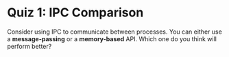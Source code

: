 # Quiz 1: IPC Comparison

Consider using IPC to communicate between processes. You can either use a **message-passing** or a **memory-based** API. Which one do you think will perform better?
